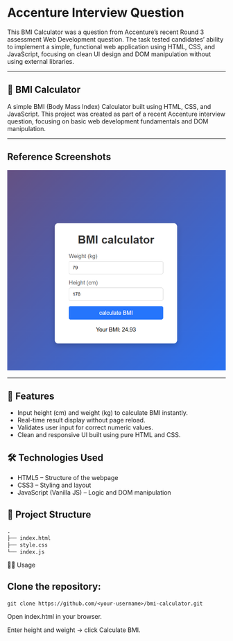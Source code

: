 # Accenture Interview Question

This BMI Calculator was a question from Accenture’s recent Round 3 assessment Web Development question.
The task tested candidates’ ability to implement a simple, functional web application using HTML, CSS, and JavaScript, focusing on clean UI design and DOM manipulation without using external libraries.

---

## 🧮 BMI Calculator

 A simple BMI (Body Mass Index) Calculator built using HTML, CSS, and JavaScript.
This project was created as part of a recent Accenture interview question, focusing on basic web development fundamentals and DOM manipulation.

---

## Reference Screenshots

![Result](/client/bmi.png)

---
## 🚀 Features

  - Input height (cm) and weight (kg) to calculate BMI instantly.
  - Real-time result display without page reload.
  - Validates user input for correct numeric values.
  - Clean and responsive UI built using pure HTML and CSS.
    

## 🛠️ Technologies Used
  - HTML5 – Structure of the webpage
  - CSS3 – Styling and layout
  - JavaScript (Vanilla JS) – Logic and DOM manipulation

## 📂 Project Structure
```
.
├── index.html
├── style.css
└── index.js
```
🧑‍💻 Usage

## Clone the repository:
```
git clone https://github.com/<your-username>/bmi-calculator.git
```

Open index.html in your browser.

Enter height and weight → click Calculate BMI.
